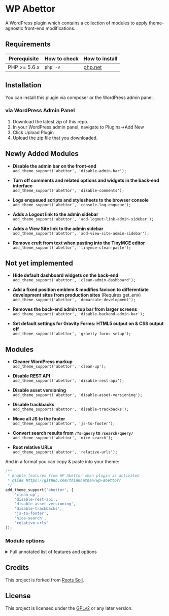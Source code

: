 # WP Abettor

A WordPress plugin which contains a collection of modules to apply theme-agnostic front-end modifications.

## Requirements

<table>
  <thead>
    <tr>
      <th>Prerequisite</th>
      <th>How to check</th>
      <th>How to install</th>
    </tr>
  </thead>
  <tbody>
    <tr>
      <td>PHP &gt;= 5.6.x</td>
      <td><code>php -v</code></td>
      <td>
        <a href="http://php.net/manual/en/install.php">php.net</a>
      </td>
    </tr>
  </tbody>
</table>

## Installation

You can install this plugin via composer or the WordPress admin panel.

### via WordPress Admin Panel

1. Download the latest zip of this repo.
2. In your WordPress admin panel, navigate to Plugins->Add New
3. Click Upload Plugin
4. Upload the zip file that you downloaded.

## Newly Added Modules

- **Disable the admin bar on the front-end**<br>
  `add_theme_support('abettor', 'disable-admin-bar');`

- **Turn off comments and related options and widgets in the back-end interface**<br>
  `add_theme_support('abettor', 'disable-comments');`

- **Logs enqueued scripts and stylesheets to the browser console**<br>
  `add_theme_support('abettor', 'console-log-enqueue');`

- **Adds a Logout link to the admin sidebar**<br>
  `add_theme_support('abettor', 'add-logout-link-admin-sidebar');`

- **Adds a View Site link to the admin sidebar**<br>
  `add_theme_support('abettor', 'add-view-site-admin-sidebar');`

- **Remove cruft from text when pasting into the TinyMCE editor**<br>
  `add_theme_support('abettor', 'tinymce-clean-paste');`

## Not yet implemented

- **Hide default dashboard widgets on the back-end**<br>
  `add_theme_support('abettor', 'clean-admin-dashboard');`

- **Add a fixed position emblem & modifies favicon to differentiate development sites from production sites** (Requires get_env)<br>
  `add_theme_support('abettor', 'demarcate-development');`

- **Removes the back-end admin top bar from larger screens**<br>
  `add_theme_support('abettor', 'disable-backend-admin-bar');`

- **Set default settings for Gravity Forms: HTML5 output on & CSS output off**<br>
  `add_theme_support('abettor', 'gravity-forms-setup');`

## Modules

- **Cleaner WordPress markup**<br>
  `add_theme_support('abettor', 'clean-up');`

- **Disable REST API**<br>
  `add_theme_support('abettor', 'disable-rest-api');`

- **Disable asset versioning**<br>
  `add_theme_support('abettor', 'disable-asset-versioning');`

- **Disable trackbacks**<br>
  `add_theme_support('abettor', 'disable-trackbacks');`

- **Move all JS to the footer**<br>
  `add_theme_support('abettor', 'js-to-footer');`

- **Convert search results from `/?s=query` to `/search/query/`**<br>
  `add_theme_support('abettor', 'nice-search');`

- **Root relative URLs**<br>
  `add_theme_support('abettor', 'relative-urls');`

And in a format you can copy & paste into your theme:

```php
/**
 * Enable features from WP Abettor when plugin is activated
 * @link https://github.com/thinknathan/wp-abettor/
 */
add_theme_support('abettor', [
    'clean-up',
    'disable-rest-api',
    'disable-asset-versioning',
    'disable-trackbacks',
    'js-to-footer',
    'nice-search',
    'relative-urls'
]);
```

### Module options

<details>
<summary>Full annotated list of features and options</summary>

```php

/**
 * Enable features from WP Abettor when plugin is activated
 * @link https://github.com/thinknathan/wp-abettor/
 */
add_theme_support('abettor', [
    /**
     * Clean up WordPress
     */
    'clean-up' => [
        /**
         * Obscure and suppress WordPress information.
         */
        'wp_obscurity',

        /**
         * Disable WordPress emojis.
         */
        'disable_emojis',

        /**
         * Disable Gutenberg block library CSS.
         */
        'disable_gutenberg_block_css',

        /**
         * Disable extra RSS feeds.
         */
        'disable_extra_rss',

        /**
         * Disable recent comments CSS.
         */
        'disable_recent_comments_css',

        /**
         * Disable gallery CSS.
         */
        'disable_gallery_css',

        /**
         * Clean HTML5 markup.
         */
        'clean_html5_markup',
    ],

    /**
     * Disable WordPress REST API
     */
    'disable-rest-api',

    /**
     * Remove version query string from all styles and scripts
     */
    'disable-asset-versioning',

    /**
     * Disables trackbacks/pingbacks
     */
    'disable-trackbacks',

    /**
     * Moves all scripts to wp_footer action
     */
    'js-to-footer',

    /**
     * Redirects search results from /?s=query to /search/query/, converts %20 to +
     *
     * @link http://txfx.net/wordpress-plugins/nice-search/
     */
    'nice-search',

    /**
     * Convert absolute URLs to relative URLs
     *
     * Inspired by {@link https://web.archive.org/web/20180529232418/http://www.456bereastreet.com/archive/201010/how_to_make_wordpress_urls_root_relative/}
     */
    'relative-urls',
]);
```

</details>

## Credits

This project is forked from [Roots Soil](https://github.com/roots/soil/).

## License

This project is licensed under the [GPLv2](https://github.com/thinknathan/wp-abettor/blob/master/LICENSE.txt) or any later version.
